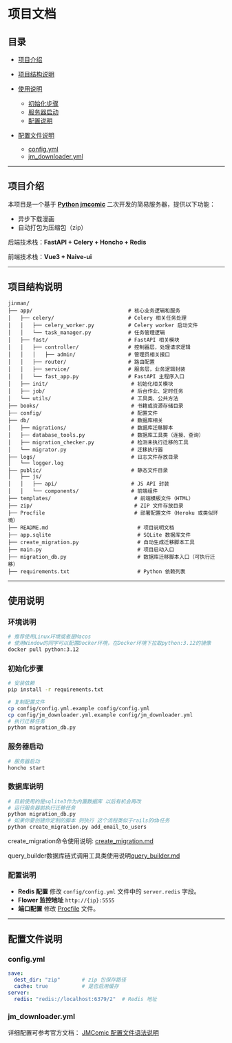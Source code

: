 # 项目文档

## 目录

* [项目介绍](#项目介绍)
* [项目结构说明](#项目结构说明)
* [使用说明](#使用说明)

  * [初始化步骤](#初始化步骤)
  * [服务器启动](#服务器启动)
  * [配置说明](#配置说明)
* [配置文件说明](#配置文件说明)

  * [config.yml](#configyml)
  * [jm\_downloader.yml](#jm_downloader-yml)

---

## 项目介绍

本项目是一个基于 **[Python jmcomic](https://github.com/hect0x7/JMComic-Crawler-Python)** 二次开发的简易服务器，提供以下功能：

* 异步下载漫画
* 自动打包为压缩包（zip）

后端技术栈：**FastAPI + Celery + Honcho + Redis**

前端技术栈：**Vue3 + Naive-ui**

---

## 项目结构说明

```
jinman/
├── app/                               # 核心业务逻辑和服务
│   ├── celery/                        # Celery 相关任务处理
│   │   ├── celery_worker.py           # Celery worker 启动文件
│   │   └── task_manager.py            # 任务管理逻辑
│   ├── fast/                          # FastAPI 相关模块
│   │   ├── controller/                # 控制器层，处理请求逻辑
│   │   │   ├── admin/                 # 管理员相关接口
│   │   ├── router/                    # 路由配置
│   │   ├── service/                   # 服务层，业务逻辑封装
│   │   └── fast_app.py                # FastAPI 主程序入口
│   ├── init/                           # 初始化相关模块
│   ├── job/                            # 后台作业、定时任务
│   └── utils/                          # 工具类、公共方法
├── books/                              # 书籍或资源存储目录
├── config/                             # 配置文件
├── db/                                 # 数据库相关
│   ├── migrations/                     # 数据库迁移脚本
│   ├── database_tools.py               # 数据库工具类（连接、查询）
│   ├── migration_checker.py            # 检测未执行迁移的工具
│   └── migrator.py                     # 迁移执行器
├── logs/                               # 日志文件存放目录
│   └── logger.log
├── public/                             # 静态文件目录
│   ├── js/
│   │   ├── api/                        # JS API 封装
│   │   └── components/                 # 前端组件
├── templates/                           # 前端模板文件（HTML）
├── zip/                                 # ZIP 文件存放目录
├── Procfile                             # 部署配置文件（Heroku 或类似环境）
├── README.md                             # 项目说明文档
├── app.sqlite                            # SQLite 数据库文件
├── create_migration.py                   # 自动生成迁移脚本工具
├── main.py                               # 项目启动入口
├── migration_db.py                       # 数据库迁移脚本入口（可执行迁移）
├── requirements.txt                      # Python 依赖列表

```


---

## 使用说明
### 环境说明
```bash
# 推荐使用Linux环境或者是Macos
# 使用Window的同学可以配置Docker环境，在Docker环境下拉取python:3.12的镜像
docker pull python:3.12
```

### 初始化步骤

```bash
# 安装依赖
pip install -r requirements.txt

# 复制配置文件
cp config/config.yml.example config/config.yml
cp config/jm_downloader.yml.example config/jm_downloader.yml
# 执行迁移任务
python migration_db.py 
```

### 服务器启动

```bash
# 服务器启动
honcho start
```
### 数据库说明
```bash
# 目前使用的是sqlite3作为内置数据库 以后有机会再改
# 运行服务器前执行迁移任务
python migration_db.py
# 如果你要创建你定制的脚本 则执行 这个流程类似于rails的db任务
python create_migration.py add_email_to_users
```

create_migration命令使用说明: [create_migration.md](md/create_migration.md)

query_builder数据库链式调用工具类使用说明[query_builder.md](md/query_builder.md)
### 配置说明

* **Redis 配置**
  修改 `config/config.yml` 文件中的 `server.redis` 字段。
* **Flower 监控地址**
  `http://{ip}:5555`
* **端口配置**
  修改 [Procfile](Procfile) 文件。

---

## 配置文件说明

### config.yml

```yaml
save:
  dest_dir: "zip"       # zip 包保存路径
  cache: true           # 是否启用缓存
server:
  redis: "redis://localhost:6379/2"  # Redis 地址
```

### jm\_downloader.yml

详细配置可参考官方文档：
[JMComic 配置文件语法说明](https://github.com/hect0x7/JMComic-Crawler-Python/blob/master/assets/docs/sources/option_file_syntax.md)

